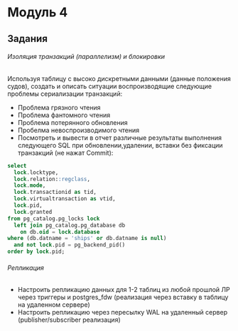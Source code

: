 # Модуль 4

## Задания
###### Изоляция транзакций (параллелизм) и блокировки
Используя таблицу с высоко дискретными данными (данные положения судов), создать и описать ситуации воспроизводящие следующие проблемы сериализации транзакций:
- Проблема грязного чтения
- Проблема фантомного чтения
- Проблема потерянного обновления
- Пробелма невоспроизводимого чтения
- Посмотреть и вывести в отчет различные результаты выполнения следующего SQL при обновлении,удалении, вставки без фиксации транзакций (не нажат Commit):
```sql
select
  lock.locktype,
  lock.relation::regclass,
  lock.mode,
  lock.transactionid as tid,
  lock.virtualtransaction as vtid,
  lock.pid,
  lock.granted
from pg_catalog.pg_locks lock
  left join pg_catalog.pg_database db
    on db.oid = lock.database
where (db.datname = 'ships' or db.datname is null)
  and not lock.pid = pg_backend_pid()
order by lock.pid;
```

###### Репликация
- Настроить репликацию данных для 1-2 таблиц из любой прошлой ЛР через триггеры и postgres_fdw (реализация через вставку в таблицу на удаленном сервере)
- Настроить репликацию через пересылку WAL на удаленный сервер (publisher/subscriber реализация) 

